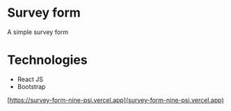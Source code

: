 # Survey form
A simple survey form
# Technologies
  - React JS
  - Bootstrap

[https://survey-form-nine-psi.vercel.app](survey-form-nine-psi.vercel.app)
